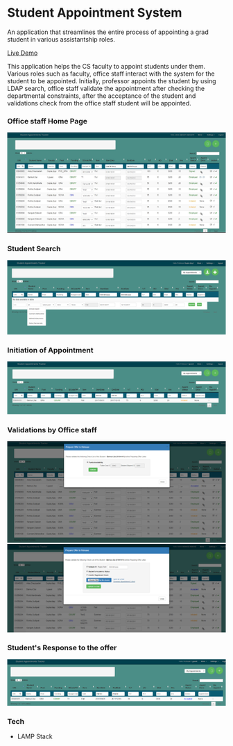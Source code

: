 # Student Appointment System

An application that streamlines the entire process of appointing a grad student in various
assistantship roles.

[Live Demo](http://qav2.cs.odu.edu/rohila/Dev_StudentAppointmentSystem/home.php)

This application helps the CS faculty to appoint students under them. Various roles such as faculty, office staff interact with the system for the student to be appointed. Initially, professor appoints the student by using LDAP search, office staff validate the appointment after checking the departmental constraints, after the acceptance of the student and validations check from the office staff student will be appointed.

### Office staff Home Page
![Home Page](home.JPG)

### Student Search
![Search](empty_search.PNG)

### Initiation of Appointment
![Initiation](intiate_appointment.PNG)

### Validations by Office staff
![Validation 1](validate1.PNG)
![Validation 2](validate2.PNG)

### Student's Response to the offer
![Response](student_accept.PNG)


### Tech
* LAMP Stack

